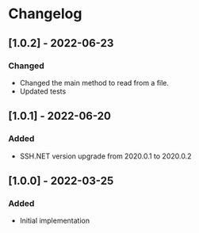 # Changelog

## [1.0.2] - 2022-06-23
### Changed
- Changed the main method to read from a file.
- Updated tests

## [1.0.1] - 2022-06-20
### Added
- SSH.NET version upgrade from 2020.0.1 to 2020.0.2

## [1.0.0] - 2022-03-25
### Added
- Initial implementation
